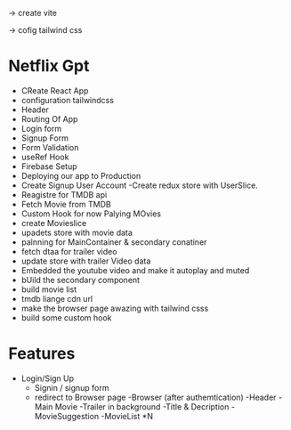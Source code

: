 -> create vite 

-> cofig tailwind css


# Netflix Gpt

- CReate React App
- configuration tailwindcss
- Header
- Routing Of App
- Login form
- Signup Form
- Form Validation
- useRef Hook
- Firebase Setup
- Deploying our app to Production
- Create Signup User Account
-Create redux store with UserSlice.
- Reagistre for TMDB api
- Fetch Movie from TMDB 
- Custom Hook for now Palying  MOvies 
- create Movieslice 
- upadets store with movie data 
- palnning for MainContainer & secondary conatiner
- fetch dtaa for trailer video
- update store with trailer Video data
- Embedded the youtube video and make it autoplay and muted
- bUild the  secondary component
- build movie list
- tmdb liange cdn url
- make the browser page awazing with tailwind csss
- build some custom hook



# Features
- Login/Sign Up
    - Signin / signup form
    - redirect to Browser page 
-Browser (after authemtication)
    -Header
    -Main Movie
        -Trailer in background
        -Title & Decription
        -MovieSuggestion
         -MovieList *N 
    
